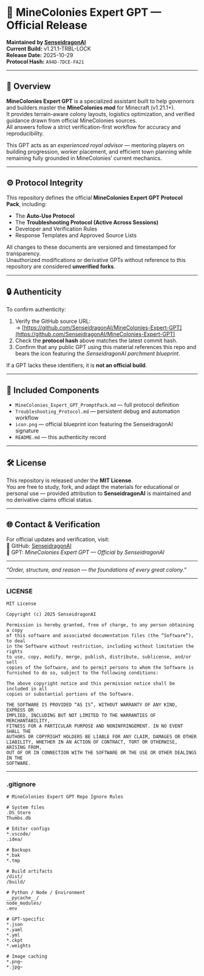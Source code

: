 # 🏰 MineColonies Expert GPT — Official Release

**Maintained by [SenseidragonAI](https://github.com/SenseidragonAI)**  
**Current Build:** v1.21.1-TRBL-LOCK  
**Release Date:** 2025-10-29  
**Protocol Hash:** `A94D-7DCE-FA21`

---

## 📜 Overview
**MineColonies Expert GPT** is a specialized assistant built to help governors and builders master the **MineColonies mod** for Minecraft (v1.21.1+).  
It provides terrain-aware colony layouts, logistics optimization, and verified guidance drawn from official MineColonies sources.  
All answers follow a strict verification-first workflow for accuracy and reproducibility.

This GPT acts as an *experienced royal advisor* — mentoring players on building progression, worker placement, and efficient town planning while remaining fully grounded in MineColonies’ current mechanics.

---

## ⚙️ Protocol Integrity

This repository defines the official **MineColonies Expert GPT Protocol Pack**, including:
- The **Auto-Use Protocol**
- The **Troubleshooting Protocol (Active Across Sessions)**
- Developer and Verification Rules
- Response Templates and Approved Source Lists

All changes to these documents are versioned and timestamped for transparency.  
Unauthorized modifications or derivative GPTs without reference to this repository are considered **unverified forks**.

---

## 🔒 Authenticity

To confirm authenticity:
1. Verify the GitHub source URL:  
   → [https://github.com/SenseidragonAI/MineColonies-Expert-GPT](https://github.com/SenseidragonAI/MineColonies-Expert-GPT)
2. Check the **protocol hash** above matches the latest commit hash.  
3. Confirm that any public GPT using this material references this repo and bears the icon featuring the *SenseidragonAI parchment blueprint*.

If a GPT lacks these identifiers, it is **not an official build**.

---

## 🧩 Included Components
- `MineColonies_Expert_GPT_PromptPack.md` — full protocol definition  
- `Troubleshooting_Protocol.md` — persistent debug and automation workflow  
- `icon.png` — official blueprint icon featuring the SenseidragonAI signature  
- `README.md` — this authenticity record

---

## 🛠️ License
This repository is released under the **MIT License**.  
You are free to study, fork, and adapt the materials for educational or personal use — provided attribution to **SenseidragonAI** is maintained and no derivative claims official status.

---

## 🌐 Contact & Verification
For official updates and verification, visit:  
📜 GitHub: [SenseidragonAI](https://github.com/SenseidragonAI)  
🏰 GPT: *MineColonies Expert GPT — Official by SenseidragonAI*

---

*“Order, structure, and reason — the foundations of every great colony.”*

---

### LICENSE

```text
MIT License

Copyright (c) 2025 SenseidragonAI

Permission is hereby granted, free of charge, to any person obtaining a copy
of this software and associated documentation files (the “Software”), to deal
in the Software without restriction, including without limitation the rights
to use, copy, modify, merge, publish, distribute, sublicense, and/or sell
copies of the Software, and to permit persons to whom the Software is
furnished to do so, subject to the following conditions:

The above copyright notice and this permission notice shall be included in all
copies or substantial portions of the Software.

THE SOFTWARE IS PROVIDED “AS IS”, WITHOUT WARRANTY OF ANY KIND, EXPRESS OR
IMPLIED, INCLUDING BUT NOT LIMITED TO THE WARRANTIES OF MERCHANTABILITY,
FITNESS FOR A PARTICULAR PURPOSE AND NONINFRINGEMENT. IN NO EVENT SHALL THE
AUTHORS OR COPYRIGHT HOLDERS BE LIABLE FOR ANY CLAIM, DAMAGES OR OTHER
LIABILITY, WHETHER IN AN ACTION OF CONTRACT, TORT OR OTHERWISE, ARISING FROM,
OUT OF OR IN CONNECTION WITH THE SOFTWARE OR THE USE OR OTHER DEALINGS IN THE
SOFTWARE.
```

---

### .gitignore

```text
# MineColonies Expert GPT Repo Ignore Rules

# System files
.DS_Store
Thumbs.db

# Editor configs
*.vscode/
.idea/

# Backups
*.bak
*.tmp

# Build artifacts
/dist/
/build/

# Python / Node / Environment
__pycache__/
node_modules/
.env

# GPT-specific
*.json
*.yaml
*.yml
*.ckpt
*.weights

# Image caching
*.png~
*.jpg~
```

